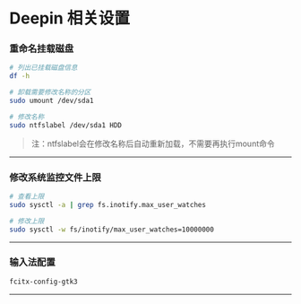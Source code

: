 # Deepin 相关设置

### 重命名挂载磁盘

```bash
# 列出已挂载磁盘信息
df -h

# 卸载需要修改名称的分区
sudo umount /dev/sda1

# 修改名称
sudo ntfslabel /dev/sda1 HDD
```

> 注：ntfslabel会在修改名称后自动重新加载，不需要再执行mount命令

***

### 修改系统监控文件上限 

```bash
# 查看上限
sudo sysctl -a | grep fs.inotify.max_user_watches

# 修改上限
sudo sysctl -w fs/inotify/max_user_watches=10000000
```

***

### 输入法配置

```bash
fcitx-config-gtk3
```

***
